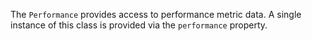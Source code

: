 <!-- YAML
added: v8.5.0
-->

The `Performance` provides access to performance metric data. A single
instance of this class is provided via the `performance` property.

